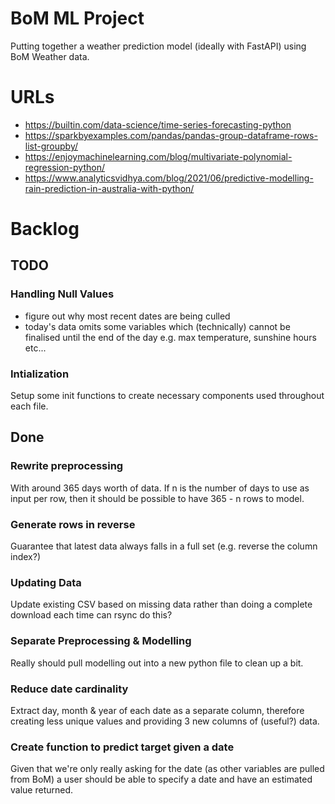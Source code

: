 # BoM ML Project
Putting together a weather prediction model (ideally with FastAPI) using BoM Weather data.

# URLs
- https://builtin.com/data-science/time-series-forecasting-python
- https://sparkbyexamples.com/pandas/pandas-group-dataframe-rows-list-groupby/
- https://enjoymachinelearning.com/blog/multivariate-polynomial-regression-python/
- https://www.analyticsvidhya.com/blog/2021/06/predictive-modelling-rain-prediction-in-australia-with-python/


# Backlog
## TODO
### Handling Null Values
- figure out why most recent dates are being culled
- today's data omits some variables which (technically) cannot be finalised until the end of the day e.g. max temperature, sunshine hours etc...

### Intialization
Setup some init functions to create necessary components used throughout each file.


## Done
### Rewrite preprocessing
With around 365 days worth of data. If n is the number of days to use as input per row, then it should be possible to have 365 - n rows to model.

### Generate rows in reverse
Guarantee that latest data always falls in a full set (e.g. reverse the column index?)

### Updating Data
Update existing CSV based on missing data rather than doing a complete download each time can rsync do this?

### Separate Preprocessing & Modelling
Really should pull modelling out into a new python file to clean up a bit.

### Reduce date cardinality
Extract day, month & year of each date as a separate column, therefore creating less unique values and providing 3 new columns of (useful?) data.

### Create function to predict target given a date
Given that we're only really asking for the date (as other variables are pulled from BoM) a user should be able to specify a date and have an estimated value returned.